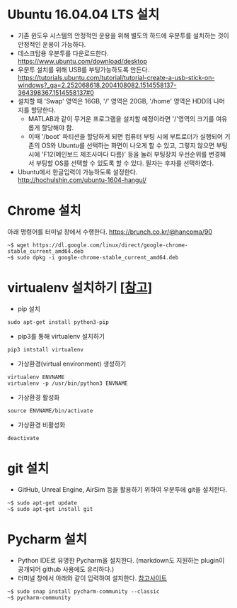 # Ubuntu 16.04.04 LTS 설치
* 기존 윈도우 시스템의 안정적인 운용을 위해 별도의 하드에 우분투를 설치하는 것이 안정적인 운용이 가능하다.
* 데스크탑용 우분투를 다운로드한다.<br />https://www.ubuntu.com/download/desktop
* 우분투 설치를 위해 USB를 부팅가능하도록 만든다.<br />https://tutorials.ubuntu.com/tutorial/tutorial-create-a-usb-stick-on-windows?_ga=2.252068618.2004108082.1514558137-364398367.1514558137#0
* 설치할 때 'Swap' 영역은 16GB, '/' 영역은 20GB, '/home' 영역은 HDD의 나머지를 할당한다.
  * MATLAB과 같이 무거운 프로그램을 설치할 예정이라면 '/'영역의 크기를 여유롭게 할당해야 함.
  * 이때 '/boot' 파티션을 할당하게 되면 컴퓨터 부팅 시에 부트로더가 실행되어 기존의 OS와 Ubuntu를 선택하는 화면이 나오게 할 수 있고, 그렇지 않으면 부팅 시에 'F12(메인보드 제조사마다 다름)' 등을 눌러 부팅장치 우선순위를 변경해서 부팅할 OS를 선택할 수 있도록 할 수 있다. 필자는 후자를 선택하였다.
* Ubuntu에서 한글입력이 가능하도록 설정한다.<br />http://hochulshin.com/ubuntu-1604-hangul/

# Chrome 설치
아래 명령어를 터미널 창에서 수행한다. https://brunch.co.kr/@hancoma/90
```
~$ wget https://dl.google.com/linux/direct/google-chrome-stable_current_amd64.deb
~$ sudo dpkg -i google-chrome-stable_current_amd64.deb
```

# virtualenv 설치하기 [[참고](https://gist.github.com/Geoyi/d9fab4f609e9f75941946be45000632b)]
* pip 설치
```
sudo apt-get install python3-pip
```

* pip3를 통해 virtualenv 설치하기
```
pip3 intstall virtualenv
```

*  가상환경(virtual environment) 생성하기
```
virtualenv ENVNAME
virtualenv -p /usr/bin/python3 ENVNAME
```

* 가상환경 활성화
```
source ENVNAME/bin/activate
```

* 가상환경 비활성화
```
deactivate
```

# git 설치
* GitHub, Unreal Engine, AirSim 등을 활용하기 위하여 우분투에 git을 설치한다.
```
~$ sudo apt-get update
~$ sudo apt-get install git
```

# Pycharm 설치
* Python IDE로 유명한 Pycharm을 설치한다. (markdown도 지원하는 plugin이 공개되어 github 사용에도 유리하다.)
* 터미널 창에서 아래와 같이 입력하여 설치한다. [참고사이트](https://www.jetbrains.com/help/pycharm/install-and-set-up-pycharm.html#linux)
```
~$ sudo snap install pycharm-community --classic
~$ pycharm-community
```